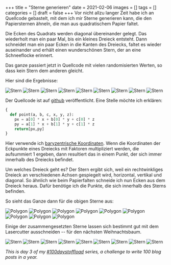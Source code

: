 +++
title = "Sterne generieren"
date = 2021-02-06
images = []
tags = []
categories = []
draft = false
+++
Vor nicht allzu langer Zeit habe ich an Quellcode gebastelt, mit dem ich mir Sterne generieren kann, die den Papiersternen
ähneln, die man aus quadratischem Papier faltet.

Die Ecken des Quadrats werden diagonal übereinander gelegt. Das wiederholt man ein paar Mal, bis ein kleines Dreieck entsteht. Dann schneidet man ein paar Ecken in die Kanten des Dreiecks, faltet es wieder auseinander und erhält einen wunderschönen Stern, der an eine Schneeflocke erinnert.

Das ganze passiert jetzt in Quellcode mit vielen randomisierten Werten, so dass kein Stern dem anderen gleicht.

Hier sind die Ergebnisse:

![Stern](https://github.com/ntj/sandbox/blob/master/img/star2-1.svg?raw=true)
![Stern](https://github.com/ntj/sandbox/blob/master/img/star2-2.svg?raw=true)
![Stern](https://github.com/ntj/sandbox/blob/master/img/star2-3.svg?raw=true)
![Stern](https://github.com/ntj/sandbox/blob/master/img/star2-4.svg?raw=true)
![Stern](https://github.com/ntj/sandbox/blob/master/img/star2-5.svg?raw=true)
![Stern](https://github.com/ntj/sandbox/blob/master/img/star2-6.svg?raw=true)
![Stern](https://github.com/ntj/sandbox/blob/master/img/star2-7.svg?raw=true)
![Stern](https://github.com/ntj/sandbox/blob/master/img/star2-8.svg?raw=true)
![Stern](https://github.com/ntj/sandbox/blob/master/img/star2-9.svg?raw=true)


Der Quellcode ist auf [github](https://github.com/ntj/sandbox) veröffentlicht. Eine Stelle möchte ich erklären:

```python
{
  def point(a, b, c, x, y, z):
    px = a[0] * x + b[0] * y + c[0] * z
    py = a[1] * x + b[1] * y + c[1] * z
    return[px,py]
}
```
Hier verwende ich [baryzentrische Koordinaten](https://de.wikipedia.org/wiki/Baryzentrische_Koordinaten). Wenn die Koordinaten der Eckpunkte eines Dreiecks mit Faktoren multipliziert werden, die aufsummiert 1 ergeben, dann resultiert das
in einem Punkt, der sich immer innerhalb des Dreiecks befindet.

Um welches Dreieck geht es? Der Stern ergibt sich, weil ein rechtwinkliges Dreieck
an verschiedenen Achsen gespiegelt wird, horizontal, vertikal und diagonal.
So ähnlich wie beim Papierfalten schneide ich nun Ecken aus dem Dreieck heraus. Dafür
benötige ich die Punkte, die sich innerhalb des Sterns befinden.

So sieht das Ganze dann für die obigen Sterne aus:


![Polygon](https://github.com/ntj/sandbox/blob/master/img/polygon-1.svg?raw=true)
![Polygon](https://github.com/ntj/sandbox/blob/master/img/polygon-2.svg?raw=true)
![Polygon](https://github.com/ntj/sandbox/blob/master/img/polygon-3.svg?raw=true)
![Polygon](https://github.com/ntj/sandbox/blob/master/img/polygon-4.svg?raw=true)
![Polygon](https://github.com/ntj/sandbox/blob/master/img/polygon-5.svg?raw=true)
![Polygon](https://github.com/ntj/sandbox/blob/master/img/polygon-6.svg?raw=true)
![Polygon](https://github.com/ntj/sandbox/blob/master/img/polygon-7.svg?raw=true)
![Polygon](https://github.com/ntj/sandbox/blob/master/img/polygon-8.svg?raw=true)
![Polygon](https://github.com/ntj/sandbox/blob/master/img/polygon-9.svg?raw=true)



Einige der zusammengesetzten Sterne lassen sich bestimmt gut mit dem Lasercutter
ausschneiden -- für den nächsten Weihnachtsbaum.


![Stern](https://github.com/ntj/sandbox/blob/master/img/star1-1.svg?raw=true)
![Stern](https://github.com/ntj/sandbox/blob/master/img/star1-2.svg?raw=true)
![Stern](https://github.com/ntj/sandbox/blob/master/img/star1-3.svg?raw=true)
![Stern](https://github.com/ntj/sandbox/blob/master/img/star1-4.svg?raw=true)
![Stern](https://github.com/ntj/sandbox/blob/master/img/star1-5.svg?raw=true)
![Stern](https://github.com/ntj/sandbox/blob/master/img/star1-6.svg?raw=true)
![Stern](https://github.com/ntj/sandbox/blob/master/img/star1-7.svg?raw=true)
![Stern](https://github.com/ntj/sandbox/blob/master/img/star1-8.svg?raw=true)
![Stern](https://github.com/ntj/sandbox/blob/master/img/star1-9.svg?raw=true)

_This is day 3 of my [#100daystoffload](https://100daystooffload.com/) series, a challenge to write 100 blog posts in a year._